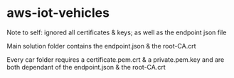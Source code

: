 # aws-iot-vehicles

Note to self: ignored all certificates & keys; as well as the endpoint json file 

Main solution folder contains the endpoint.json & the root-CA.crt

Every car folder requires a certificate.pem.crt & a private.pem.key and are both dependant of the endpoint.json & the root-CA.crt